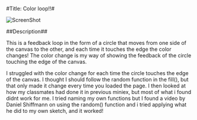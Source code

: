 #Title: Color loop!!#

![ScreenShot]([https://github.com/SumayaMMJ/all_miniex_AP2017/master/mini_ex4/miniex4.JPG])

##Description##

This is a feedback loop in the form of a circle that moves from one side of the canvas to the other, and each time it touches the edge the color changes!
The color change is my way of showing the feedback of the circle touching the edge of the canvas.

I struggled with the color change for each time the circle touches the edge of the canvas. I thought I should follow the random function in the fill(), but that only made it change every time you loaded the page.
I then looked at how my classmates had done it in previous miniex, but most of what i found didnt work for me. I tried naming my own functions but I found a video by Daniel Shiffmann on using the random() function and i tried applying what he did to my own sketch, and it worked!

